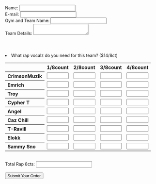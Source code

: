 <html>
<style>

    form {
  /* Just to center the form on the page */
  margin: 0 auto;
  width: 850px;
  /* To see the outline of the form */
  padding: 1em;
  border: 1px solid #CCC;
  border-radius: 1em;
}

form div + div {
  margin-top: 1em;
}

label {
  /* To make sure that all labels have the same size and are properly aligned */
  display: inline-block;
  width: 150px;
  text-align: right;
}

label1 {
  /* To make sure that all labels have the same size and are properly aligned */
  display: inline-block;
  text-align: right;
}

input, textarea {
  /* To make sure that all text fields have the same font settings
     By default, textareas have a monospace font */
  font: 1em sans-serif;

  /* To give the same size to all text fields */
  width: 400px;
  box-sizing: border-box;

  /* To harmonize the look & feel of text field border */
  border: 1px solid #999;
}

input:focus, textarea:focus {
  /* To give a little highlight on active elements */
  border-color: #000;
}

textarea {
  /* To properly align multiline text fields with their labels */
  vertical-align: top;

  /* To give enough room to type some text */
  height: 5em;
}

.button {
  /* To position the buttons to the same position of the text fields */
  padding-left: 90px; /* same size as the label elements */
}

button {
  /* This extra margin represent roughly the same space as the space
     between the labels and their text fields */
  margin-left: .5em;
}
</style>
<form action="submitted.html" method="post" name="retail">  
  <div>
    <label for="name">Name:</label>
    <input type="text" id="name" name="user_name">
  </div>
  <div>
    <label for="mail">E-mail:</label>
    <input type="email" id="mail" name="user_mail">
  </div>
    <div>
    <label for="gym_name">Gym and Team Name:</label>
    <input type="text" id="gym_name">
  </div>
  <div>
    <label for="details">Team Details:</label>
    <textarea id="details"></textarea>
  </div>
  <div>
      <header></header>
<form>
<li class="form-line" data-type="control_matrix" id="id_19">
          <label1 class="form-label form-label-left form-label-auto" id="label_19" for="input_19"> What rap vocalz do you need for this team? ($14/8ct) </label1>
          <div id="cid_19" class="form-input">
            <table summary="" cellpadding="4" cellspacing="0" class="form-matrix-table" data-component="matrix">
              <tbody>
                <tr>
                  <th style="border:none"></th>
                  <th class="form-matrix-column-headers form-matrix-column_0">
                    1/8count
                  </th>
                  <th class="form-matrix-column-headers form-matrix-column_1">
                    2/8count
                  </th>
                  <th class="form-matrix-column-headers form-matrix-column_2">
                    3/8count
                  </th>
                  <th class="form-matrix-column-headers form-matrix-column_3">
                    4/8count
                  </th>
                </tr>
                <tr>
                  <th style="text-align:left" class="form-matrix-row-headers">
                    CrimsonMuzik
                  </th>
                  <td style="text-align:center" class="form-matrix-values">
                    <input type="text" id="input_19_0_1" class="form-textbox validate[Currency]" size="5" name="1_8cta" style="width:100%;box-sizing:border-box" value="" onchange="calculate()">
                  </td>
                  <td style="text-align:center" class="form-matrix-values">
                    <input type="text" id="input_19_0_1" class="form-textbox validate[Currency]" size="5" name="2_8cta" style="width:100%;box-sizing:border-box" value="" onchange="calculate()">
                  </td>
                  <td style="text-align:center" class="form-matrix-values">
                    <input type="text" id="input_19_0_2" class="form-textbox validate[Currency]" size="5" name="3_8cta" style="width:100%;box-sizing:border-box" value="" onchange="calculate()">
                  </td>
                  <td style="text-align:center" class="form-matrix-values">
                    <input type="text" id="input_19_0_3" class="form-textbox validate[Currency]" size="5" name="4_8cta" style="width:100%;box-sizing:border-box" value="" onchange="calculate()">
                  </td>
                </tr>
                <tr>
                  <th style="text-align:left" class="form-matrix-row-headers">
                    Emrich
                  </th>
                  <td style="text-align:center" class="form-matrix-values">
                    <input type="text" id="input_19_1_0" class="form-textbox validate[Currency]" size="5" name="q19_whatRap[1][]" style="width:100%;box-sizing:border-box" value="" onchange="calculate()">
                  </td>
                  <td style="text-align:center" class="form-matrix-values">
                    <input type="text" id="input_19_1_1" class="form-textbox validate[Currency]" size="5" name="q19_whatRap[1][]" style="width:100%;box-sizing:border-box" value="" onchange="calculate()">
                  </td>
                  <td style="text-align:center" class="form-matrix-values">
                    <input type="text" id="input_19_1_2" class="form-textbox validate[Currency]" size="5" name="q19_whatRap[1][]" style="width:100%;box-sizing:border-box" value="" onchange="calculate()">
                  </td>
                  <td style="text-align:center" class="form-matrix-values">
                    <input type="text" id="input_19_1_3" class="form-textbox validate[Currency]" size="5" name="q19_whatRap[1][]" style="width:100%;box-sizing:border-box" value="" onchange="calculate()">
                  </td>
                </tr>
                <tr>
                  <th style="text-align:left" class="form-matrix-row-headers">
                    Troy
                  </th>
                  <td style="text-align:center" class="form-matrix-values">
                    <input type="text" id="input_19_2_0" class="form-textbox validate[Currency]" size="5" name="q19_whatRap[2][]" style="width:100%;box-sizing:border-box" value="" onchange="calculate()">
                  </td>
                  <td style="text-align:center" class="form-matrix-values">
                    <input type="text" id="input_19_2_1" class="form-textbox validate[Currency]" size="5" name="q19_whatRap[2][]" style="width:100%;box-sizing:border-box" value="" onchange="calculate()">
                  </td>
                  <td style="text-align:center" class="form-matrix-values">
                    <input type="text" id="input_19_2_2" class="form-textbox validate[Currency]" size="5" name="q19_whatRap[2][]" style="width:100%;box-sizing:border-box" value="" onchange="calculate()">
                  </td>
                  <td style="text-align:center" class="form-matrix-values">
                    <input type="text" id="input_19_2_3" class="form-textbox validate[Currency]" size="5" name="q19_whatRap[2][]" style="width:100%;box-sizing:border-box" value="" onchange="calculate()">
                  </td>
                </tr>
                <tr>
                  <th style="text-align:left" class="form-matrix-row-headers">
                    Cypher T
                  </th>
                  <td style="text-align:center" class="form-matrix-values">
                    <input type="text" id="input_19_3_0" class="form-textbox validate[Currency]" size="5" name="q19_whatRap[3][]" style="width:100%;box-sizing:border-box" value="" onchange="calculate()">
                  </td>
                  <td style="text-align:center" class="form-matrix-values">
                    <input type="text" id="input_19_3_1" class="form-textbox validate[Currency]" size="5" name="q19_whatRap[3][]" style="width:100%;box-sizing:border-box" value="" onchange="calculate()">
                  </td>
                  <td style="text-align:center" class="form-matrix-values">
                    <input type="text" id="input_19_3_2" class="form-textbox validate[Currency]" size="5" name="q19_whatRap[3][]" style="width:100%;box-sizing:border-box" value="" onchange="calculate()">
                  </td>
                  <td style="text-align:center" class="form-matrix-values">
                    <input type="text" id="input_19_3_3" class="form-textbox validate[Currency]" size="5" name="q19_whatRap[3][]" style="width:100%;box-sizing:border-box" value="" onchange="calculate()">
                  </td>
                </tr>
                <tr>
                  <th style="text-align:left" class="form-matrix-row-headers">
                    Angel
                  </th>
                  <td style="text-align:center" class="form-matrix-values">
                    <input type="text" id="input_19_4_0" class="form-textbox validate[Currency]" size="5" name="q19_whatRap[4][]" style="width:100%;box-sizing:border-box" value="" onchange="calculate()">
                  </td>
                  <td style="text-align:center" class="form-matrix-values">
                    <input type="text" id="input_19_4_1" class="form-textbox validate[Currency]" size="5" name="q19_whatRap[4][]" style="width:100%;box-sizing:border-box" value="" onchange="calculate()">
                  </td>
                  <td style="text-align:center" class="form-matrix-values">
                    <input type="text" id="input_19_4_2" class="form-textbox validate[Currency]" size="5" name="q19_whatRap[4][]" style="width:100%;box-sizing:border-box" value="" onchange="calculate()">
                  </td>
                  <td style="text-align:center" class="form-matrix-values">
                    <input type="text" id="input_19_4_3" class="form-textbox validate[Currency]" size="5" name="q19_whatRap[4][]" style="width:100%;box-sizing:border-box" value="" onchange="calculate()">
                  </td>
                </tr>
                <tr>
                  <th style="text-align:left" class="form-matrix-row-headers">
                    Caz Chill
                  </th>
                  <td style="text-align:center" class="form-matrix-values">
                    <input type="text" id="input_19_5_0" class="form-textbox validate[Currency]" size="5" name="q19_whatRap[5][]" style="width:100%;box-sizing:border-box" value="" onchange="calculate()">
                  </td>
                  <td style="text-align:center" class="form-matrix-values">
                    <input type="text" id="input_19_5_1" class="form-textbox validate[Currency]" size="5" name="q19_whatRap[5][]" style="width:100%;box-sizing:border-box" value="" onchange="calculate()">
                  </td>
                  <td style="text-align:center" class="form-matrix-values">
                    <input type="text" id="input_19_5_2" class="form-textbox validate[Currency]" size="5" name="q19_whatRap[5][]" style="width:100%;box-sizing:border-box" value="">
                  </td>
                  <td style="text-align:center" class="form-matrix-values">
                    <input type="text" id="input_19_5_3" class="form-textbox validate[Currency]" size="5" name="q19_whatRap[5][]" style="width:100%;box-sizing:border-box" value="" onchange="calculate()">
                  </td>
                </tr>
                <tr>
                  <th style="text-align:left" class="form-matrix-row-headers">
                    T-Ravill
                  </th>
                  <td style="text-align:center" class="form-matrix-values">
                    <input type="text" id="input_19_6_0" class="form-textbox validate[Currency]" size="5" name="q19_whatRap[6][]" style="width:100%;box-sizing:border-box" value="" onchange="calculate()">
                  </td>
                  <td style="text-align:center" class="form-matrix-values">
                    <input type="text" id="input_19_6_1" class="form-textbox validate[Currency]" size="5" name="q19_whatRap[6][]" style="width:100%;box-sizing:border-box" value="" onchange="calculate()">
                  </td>
                  <td style="text-align:center" class="form-matrix-values">
                    <input type="text" id="input_19_6_2" class="form-textbox validate[Currency]" size="5" name="q19_whatRap[6][]" style="width:100%;box-sizing:border-box" value="" onchange="calculate()">
                  </td>
                  <td style="text-align:center" class="form-matrix-values">
                    <input type="text" id="input_19_6_3" class="form-textbox validate[Currency]" size="5" name="q19_whatRap[6][]" style="width:100%;box-sizing:border-box" value="" onchange="calculate()">
                  </td>
                </tr>
                <tr>
                  <th style="text-align:left" class="form-matrix-row-headers">
                    Elokk          
                  </th>
                  <td style="text-align:center" class="form-matrix-values">
                    <input type="text" id="input_19_7_0" class="form-textbox validate[Currency]" size="5" name="q19_whatRap[7][]" style="width:100%;box-sizing:border-box" value="" onchange="calculate()">
                  </td>
                  <td style="text-align:center" class="form-matrix-values">
                    <input type="text" id="input_19_7_1" class="form-textbox validate[Currency]" size="5" name="q19_whatRap[7][]" style="width:100%;box-sizing:border-box" value="" onchange="calculate()">
                  </td>
                  <td style="text-align:center" class="form-matrix-values">
                    <input type="text" id="input_19_7_2" class="form-textbox validate[Currency]" size="5" name="q19_whatRap[7][]" style="width:100%;box-sizing:border-box" value="" onchange="calculate()">
                  </td>
                  <td style="text-align:center" class="form-matrix-values">
                    <input type="text" id="input_19_7_3" class="form-textbox validate[Currency]" size="5" name="q19_whatRap[7][]" style="width:100%;box-sizing:border-box" value="" onchange="calculate()">
                  </td>
                </tr>
                <tr>
                  <th style="text-align:left" class="form-matrix-row-headers">
                    Sammy Sno
                  </th>
                  <td style="text-align:center" class="form-matrix-values">
                    <input type="text" id="input_19_8_0" class="form-textbox validate[Currency]" size="5" name="q19_whatRap[8][]" style="width:100%;box-sizing:border-box" value="" onchange="calculate()">
                  </td>
                  <td style="text-align:center" class="form-matrix-values">
                    <input type="text" id="input_19_8_1" class="form-textbox validate[Currency]" size="5" name="q19_whatRap[8][]" style="width:100%;box-sizing:border-box" value="" onchange="calculate()">
                  </td>
                  <td style="text-align:center" class="form-matrix-values">
                    <input type="text" id="input_19_8_2" class="form-textbox validate[Currency]" size="5" name="q19_whatRap[8][]" style="width:100%;box-sizing:border-box" value="" onchange="calculate()">
                  </td>
                  <td style="text-align:center" class="form-matrix-values">
                    <input type="text" id="input_19_8_3" class="form-textbox validate[Currency]" size="5" name="q19_whatRap[8][]" style="width:100%;box-sizing:border-box" value="" onchange="calculate()">
                  </td>
                </tr>
              </tbody>
            </table>
          </div>
        </li>
        <br>
    <div>
    <label for="total_rap">Total Rap 8cts:</label>
    <input type="text" id="total_rap" name="total_rap" onchange="calculate()">
  </div>
    <br>
  <div class="button">
  <button type="submit">Submit Your Order</button>
</div>
</form>
